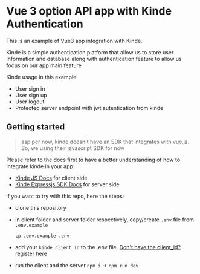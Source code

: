 # Vue 3 option API app with Kinde Authentication

This is an example of Vue3 app integration with Kinde.

Kinde is a simple authentication platform that allow us to store user information and database along with authentication feature to allow us focus on our app main feature

Kinde usage in this example:

- User sign in
- User sign up
- User logout
- Protected server endpoint with jwt autentication from kinde

## Getting started

> asp per now, kinde doesn't have an SDK that integrates with vue.js. So, we using their javascript SDK for now

Please refer to the docs first to have a better understanding of how to integrate kinde in your app:

- [Kinde JS Docs](https://kinde.com/docs/developer-tools/javascript-sdk/) for client side
- [Kinde Expressjs SDK Docs](https://kinde.com/docs/developer-tools/express-sdk/) for server side

if you want to try with this repo, here the steps:

- clone this repository
- in client folder and server folder respectively, copy/create `.env` file from `.env.example`

  ```
  cp .env.example .env
  ```

- add your `kinde client_id` to the .env file. [Don't have the client_id? register here](https://app.kinde.com/auth/cx/_:nav&m:register&psid:6d4e883f7ddc4e6bb2d1d7070a76780b)

- run the client and the server `npm i` -> `npm run dev`
